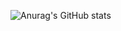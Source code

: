 <!-- Cartão de estatisticas do Github -->
![Anurag's GitHub stats](https://github-readme-stats.vercel.app/api?username=GabrielVarysco&show_icons=true&theme=dark) 

<a href="https://github.com/anuraghazra/github-readme-stats">
  <img card_width=100em [![Top Langs](https://github-readme-stats.vercel.app/api/top-langs/?username=GabrielVarysco&layout=compact&theme=dark)](https://github.com/anuraghazra/github-readme-stats) />
</a>
